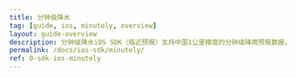 ```yaml
---
title: 分钟级降水
tag: [guide, ios, minutely, overview]
layout: guide-overview
description: 分钟级降水iOS SDK（临近预报）支持中国1公里精度的分钟级降雨预报数据，为每一分钟的降雨进行精准预测。
permalink: /docs/ios-sdk/minutely/
ref: 0-sdk-ios-minutely
---
```



